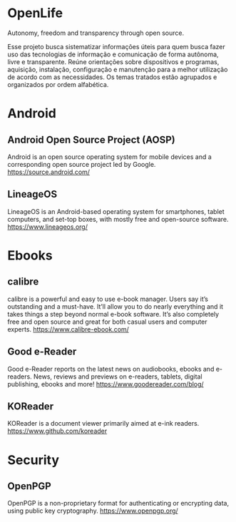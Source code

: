 # OpenLife
 Autonomy, freedom and transparency through open source.

 Esse projeto busca sistematizar informações úteis para quem busca fazer uso das tecnologias de informação e comunicação de forma autônoma, livre e transparente. Reúne orientações sobre dispositivos e programas, aquisição, instalação, configuração e manutenção para a melhor utilização de acordo com as necessidades. Os temas tratados estão agrupados e organizados por ordem alfabética. 

# Android

## Android Open Source Project (AOSP)
Android is an open source operating system for mobile devices and a corresponding open source project led by Google. 
https://source.android.com/

## LineageOS
LineageOS is an Android-based operating system for smartphones, tablet computers, and set-top boxes, with mostly free and open-source software. 
https://www.lineageos.org/

# Ebooks

## calibre
calibre is a powerful and easy to use e-book manager. Users say it’s outstanding and a must-have. It’ll allow you to do nearly everything and it takes things a step beyond normal e-book software. It’s also completely free and open source and great for both casual users and computer experts. 
https://www.calibre-ebook.com/

## Good e-Reader
Good e-Reader reports on the latest news on audiobooks, ebooks and e-readers. News, reviews and previews on e-readers, tablets, digital publishing, ebooks and more!
https://www.goodereader.com/blog/

## KOReader
KOReader is a document viewer primarily aimed at e-ink readers.
https://www.github.com/koreader

# Security

## OpenPGP
OpenPGP is a non-proprietary format for authenticating or encrypting data, using public key cryptography.
https://www.openpgp.org/
